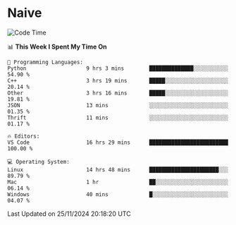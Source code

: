 # Naive
<!-- ## 日拱一卒，功不唐捐 -->
<!-- [![GitHub Streak](https://streak-stats.demolab.com/?user=XiaoXKKK)](https://git.io/streak-stats) -->
<!--START_SECTION:waka-->
![Code Time](http://img.shields.io/badge/Code%20Time-65%20hrs%2056%20mins-blue)

📊 **This Week I Spent My Time On** 

```text
💬 Programming Languages: 
Python                   9 hrs 3 mins        ██████████████░░░░░░░░░░░   54.90 % 
C++                      3 hrs 19 mins       █████░░░░░░░░░░░░░░░░░░░░   20.14 % 
Other                    3 hrs 16 mins       █████░░░░░░░░░░░░░░░░░░░░   19.81 % 
JSON                     13 mins             ░░░░░░░░░░░░░░░░░░░░░░░░░   01.35 % 
Thrift                   11 mins             ░░░░░░░░░░░░░░░░░░░░░░░░░   01.17 % 

🔥 Editors: 
VS Code                  16 hrs 29 mins      █████████████████████████   100.00 % 

💻 Operating System: 
Linux                    14 hrs 48 mins      ██████████████████████░░░   89.79 % 
Mac                      1 hr                ██░░░░░░░░░░░░░░░░░░░░░░░   06.14 % 
Windows                  40 mins             █░░░░░░░░░░░░░░░░░░░░░░░░   04.07 % 
```


 Last Updated on 25/11/2024 20:18:20 UTC
<!--END_SECTION:waka-->
